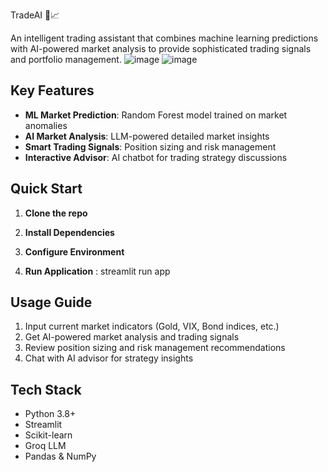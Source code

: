  TradeAI 🤖📈

An intelligent trading assistant that combines machine learning predictions with AI-powered market analysis to provide sophisticated trading signals and portfolio management.
![image](https://github.com/user-attachments/assets/c2afa1ff-e270-44c3-9447-fb575079e462)
![image](https://github.com/user-attachments/assets/493ff889-cdb7-499e-adc5-20d4579b89f8)


## Key Features

- **ML Market Prediction**: Random Forest model trained on market anomalies
- **AI Market Analysis**: LLM-powered detailed market insights
- **Smart Trading Signals**: Position sizing and risk management
- **Interactive Advisor**: AI chatbot for trading strategy discussions

## Quick Start
1. **Clone the repo**
  
2. **Install Dependencies**

3. **Configure Environment**

4. **Run Application** : streamlit run app

## Usage Guide

1. Input current market indicators (Gold, VIX, Bond indices, etc.)
2. Get AI-powered market analysis and trading signals
3. Review position sizing and risk management recommendations
4. Chat with AI advisor for strategy insights

## Tech Stack

- Python 3.8+
- Streamlit
- Scikit-learn
- Groq LLM
- Pandas & NumPy


